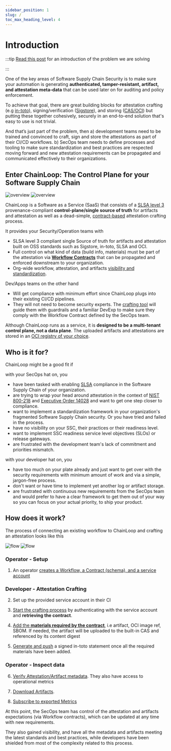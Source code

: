 ```yaml
---
sidebar_position: 1
slug: /
toc_max_heading_level: 4
---
```


# Introduction

:::tip
[Read this post](/blog/a-tale-of-supply-chain-attestation) for an introduction of the problem we are solving

:::

One of the key areas of Software Supply Chain Security is to make sure your automation is generating **authenticated, tamper-resistant, artifact, and attestation meta-data** that can be used later on for auditing and policy enforcement. 

To achieve that goal, there are great building blocks for attestation crafting (e.g [in-toto](https://in-toto.io/)), signing/verification ([Sigstore](https://www.sigstore.dev/)), and storing ([CAS/OCI](https://github.com/opencontainers/image-spec/blob/main/spec.md)) but putting these together cohesively, securely in an end-to-end solution that's easy to use is not trivial. 

And that’s just part of the problem, then a) development teams need to be trained and convinced to craft, sign and store the attestations as part of their CI/CD workflows. b) SecOps team needs to define processes and tooling to make sure standardization and best practices are respected moving forward and new attestation requirements can be propagated and communicated effectively to their organizations.

## Enter ChainLoop: The Control Plane for your Software Supply Chain

![overview](/img/v2/chainloop-dev-overview.png#gh-light-mode-only)
![overview](/img/v2/chainloop-dev-overview-dark.png#gh-dark-mode-only)

ChainLoop is a Software as a Service (SaaS) that consists of a [SLSA level 3](https://slsa.dev/spec/v0.1/requirements#summary-table) provenance-compliant **control-plane/single source of truth** for artifacts and attestation as well as a dead-simple, [contract-based](/getting-started/workflow-definition#workflow-contracts) attestation crafting process.

It provides your Security/Operation teams with

- SLSA level 3 compliant single Source of truth for artifacts and attestation built on OSS standards such as Sigstore, in-toto, SLSA and OCI.
- Full control on what kind of data (build info, materials) must be part of the attestation via [**Workflow Contracts**](/getting-started/workflow-definition#workflow-contracts) that can be propagated and enforced downstream to your organization.
- Org-wide workflow, attestation, and artifacts [visibility and standardization](/getting-started/operator-view).

Dev/Apps teams on the other hand 

- Will get compliance with minimum effort since ChainLoop plugs into their existing CI/CD pipelines.
- They will not need to become security experts. The [crafting tool](/getting-started/attestation-crafting) will guide them with guardrails and a familiar DevExp to make sure they comply with the Workflow Contract defined by the SecOps team.

Although ChainLoop runs as a service, it is **designed to be a multi-tenant control plane, not a data plane**. The uploaded artifacts and attestations are stored in an [OCI registry of your choice](/getting-started/setup#add-oci-repository). 
## Who is it for?

ChainLoop might be a good fit if

with your SecOps hat on, you

* have been tasked with enabling [SLSA](https://slsa.dev) compliance in the Software Supply Chain of your organization.
* are trying to wrap your head around attestation in the context of [NIST 800-218](https://nvlpubs.nist.gov/nistpubs/SpecialPublications/NIST.SP.800-218.pdf) and [Executive Order 14028](https://www.federalregister.gov/documents/2021/05/17/2021-10460/improving-the-nations-cybersecurity) and want to get one step closer to compliance.
* want to implement a standardization framework in your organization's fragmented Software Supply Chain security. Or you have tried and failed in the process.
* have no visibility on your SSC, their practices or their readiness level.
* want to implement SSC readiness service level objectives (SLOs) or release gateways.
* are frustrated with the development team's lack of commitment and priorities mismatch.

with your developer hat on, you

* have too much on your plate already and just want to get over with the security requirements with minimum amount of work and via a simple, jargon-free process.
* don't want or have time to implement yet another log or artifact storage.
* are frustrated with continuous new requirements from the SecOps team and would prefer to have a clear framework to get them out of your way so you can focus on your actual priority, to ship your product.

## How does it work?

The process of connecting an existing workflow to ChainLoop and crafting an attestation looks like this

![flow](/img/v2/chainloop.dev.png#gh-light-mode-only)
![flow](/img/v2/chainloop.dev-dark.png#gh-dark-mode-only)

### Operator - Setup

1. An operator [creates a Workflow, a Contract (schema), and a service account](/getting-started/workflow-definition#workflow-and-contract-creation)


### Developer - Attestation Crafting

2. Set up the provided service account in their CI

3. [Start the crafting process](/getting-started/attestation-crafting#initialization) by authenticating with the service account and **retrieving the contract**.

4. [Add the **materials required by the contract**](/getting-started/attestation-crafting#adding-materials), i.e artifact, OCI image ref, SBOM. If needed, the artifact will be uploaded to the built-in CAS and referenced by its content digest

5. [Generate and push](/getting-started/attestation-crafting#encode-sign-and-push-attestation) a signed in-toto statement once all the required materials have been added.

### Operator - Inspect data

6. [Verify Attestation/Artifact metadata](/getting-started/operator-view). They also have access to operational metrics

7. [Download Artifacts](/getting-started/operator-view#artifacts-download).

8. [Subscribe to exported Metrics](/getting-started/operator-view#metrics-coming-soon)

At this point, the SecOps team has control of the attestation and artifacts expectations (via Workflow contracts), which can be updated at any time with new requirements.

They also gained visibility, and have all the metadata and artifacts meeting the latest standards and best practices, while developers have been shielded from most of the complexity related to this process.